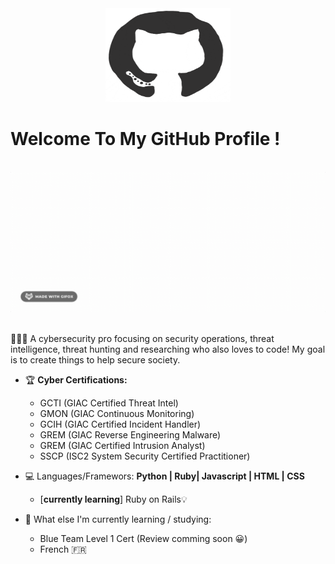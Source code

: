 <div align="center">
<img src="/giphy.png" alt="GitHub Logo" width="200" height="150" />
</div>

# Welcome To My GitHub Profile !

<br/>
<div align="center">
<img src="/name.gif" alt="LatoyaA Typer" />
</div>
<br/>

👩🏽‍💻 A cybersecurity pro focusing on security operations, threat intelligence, threat hunting and researching who also loves to code! My goal is to create things to help secure society.


- 🏆 **Cyber Certifications:**
  * GCTI (GIAC Certified Threat Intel)
  * GMON (GIAC Continuous Monitoring)
  * GCIH (GIAC Certified Incident Handler)
  * GREM (GIAC Reverse Engineering Malware)
  * GREM (GIAC Certified Intrusion Analyst)
  * SSCP (ISC2 System Security Certified Practitioner)

 - 💻 Languages/Framewors: **Python | Ruby| Javascript | HTML | CSS**
   * [**currently learning**] Ruby on Rails💡

 - 🌱 What else I'm currently learning / studying:
   * Blue Team Level 1 Cert (Review comming soon 😀)
   * French 🇫🇷

